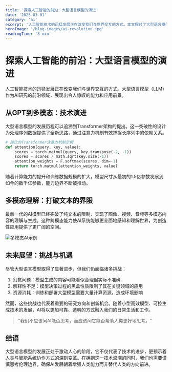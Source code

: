 ```yaml
---
title: '探索人工智能的前沿：大型语言模型的演进'
date: '2025-03-01'
category: 'ai'
excerpt: '人工智能技术的迅猛发展正在改变我们与世界交互的方式。本文探讨了大型语言模型的最新进展及其对未来的影响。'
heroImage: '/blog-images/ai-revolution.jpg'
readingTime: '8 min'
---
```


# 探索人工智能的前沿：大型语言模型的演进

人工智能技术的迅猛发展正在改变我们与世界交互的方式。大型语言模型（LLM）作为AI研究的前沿领域，展现出令人惊叹的能力和应用前景。

## 从GPT到多模态：技术演进

大型语言模型的发展历程可以追溯到Transformer架构的提出。这一突破性的设计为处理序列数据提供了全新思路，通过注意力机制有效捕捉长序列中的依赖关系。

```python
# 简化的Transformer注意力机制示例
def attention(query, key, value):
    scores = torch.matmul(query, key.transpose(-2, -1))
    scores = scores / math.sqrt(key.size(-1))
    attention_weights = F.softmax(scores, dim=-1)
    return torch.matmul(attention_weights, value)
```

随着计算能力的提升和训练数据规模的扩大，模型尺寸从最初的1.5亿参数发展到如今的数千亿参数，能力边界不断被推动。

## 多模态理解：打破文本的界限

最新一代的AI模型已经突破了纯文本的限制，实现了图像、视频、音频等多模态内容的理解与生成。这种跨模态能力使AI系统能够更全面地感知和理解世界，为创造性应用提供了更广阔的空间。

![多模态AI示例](/blog-images/multimodal-ai.jpg)

## 未来展望：挑战与机遇

尽管大型语言模型取得了显著进步，但我们仍面临诸多挑战：

1. 幻觉问题：模型生成的内容可能看似合理但实际不准确
2. 解释性不足：模型决策过程的黑盒性质限制了其在关键领域的应用
3. 资源消耗：训练和部署大型模型需要大量计算资源，造成环境影响

然而，这些挑战也代表着重要的研究方向和创新机会。随着小型高效模型、可控生成技术的发展，AI将以更加可靠、透明的方式融入我们的日常生活和工作。

> "我们不应该问AI能否思考，而应该问它能否帮助人类更好地思考。"

## 结语

大型语言模型的发展正处于激动人心的阶段，它不仅代表了技术的进步，更预示着人类与智能系统协作方式的深刻变革。在拥抱这一技术浪潮的同时，我们也需要谨慎思考伦理边界，确保AI发展朝着增强人类能力而非替代人类的方向前进。
